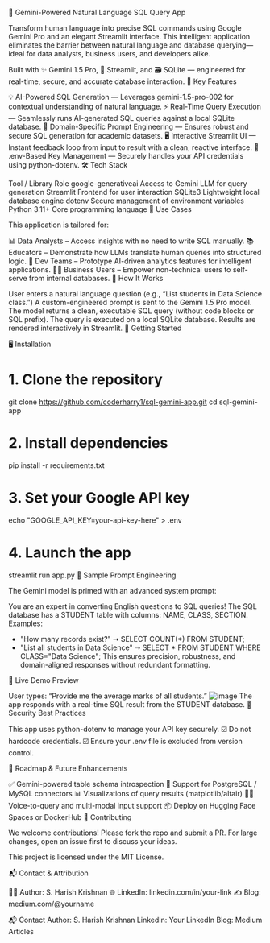 🚀 Gemini-Powered Natural Language SQL Query App

Transform human language into precise SQL commands using Google Gemini Pro and an elegant Streamlit interface.
This intelligent application eliminates the barrier between natural language and database querying—ideal for data analysts, business users, and developers alike.

Built with ✨ Gemini 1.5 Pro, 🚀 Streamlit, and 🗃️ SQLite — engineered for real-time, secure, and accurate database interaction.
🌟 Key Features

💡 AI-Powered SQL Generation — Leverages gemini-1.5-pro-002 for contextual understanding of natural language.
⚡ Real-Time Query Execution — Seamlessly runs AI-generated SQL queries against a local SQLite database.
🧠 Domain-Specific Prompt Engineering — Ensures robust and secure SQL generation for academic datasets.
🖥️ Interactive Streamlit UI — Instant feedback loop from input to result with a clean, reactive interface.
🔐 .env-Based Key Management — Securely handles your API credentials using python-dotenv.
🛠️ Tech Stack

Tool / Library	Role
google-generativeai	Access to Gemini LLM for query generation
Streamlit	Frontend for user interaction
SQLite3	Lightweight local database engine
dotenv	Secure management of environment variables
Python 3.11+	Core programming language
🎯 Use Cases

This application is tailored for:

📊 Data Analysts – Access insights with no need to write SQL manually.
📚 Educators – Demonstrate how LLMs translate human queries into structured logic.
🧪 Dev Teams – Prototype AI-driven analytics features for intelligent applications.
🧍‍♀️ Business Users – Empower non-technical users to self-serve from internal databases.
🧠 How It Works

User enters a natural language question (e.g., “List students in Data Science class.”)
A custom-engineered prompt is sent to the Gemini 1.5 Pro model.
The model returns a clean, executable SQL query (without code blocks or SQL prefix).
The query is executed on a local SQLite database.
Results are rendered interactively in Streamlit.
🚀 Getting Started

🖥️ Installation
# 1. Clone the repository
git clone https://github.com/coderharry1/sql-gemini-app.git
cd sql-gemini-app

# 2. Install dependencies
pip install -r requirements.txt

# 3. Set your Google API key
echo "GOOGLE_API_KEY=your-api-key-here" > .env

# 4. Launch the app
streamlit run app.py
🧪 Sample Prompt Engineering

The Gemini model is primed with an advanced system prompt:

You are an expert in converting English questions to SQL queries!
The SQL database has a STUDENT table with columns: NAME, CLASS, SECTION.
Examples:
- "How many records exist?" ➝ SELECT COUNT(*) FROM STUDENT;
- "List all students in Data Science" ➝ SELECT * FROM STUDENT WHERE CLASS="Data Science";
This ensures precision, robustness, and domain-aligned responses without redundant formatting.

📸 Live Demo Preview

User types: “Provide me the average marks of all students.”
![image](https://github.com/user-attachments/assets/a2136f1b-198b-4799-88a6-15269992f897)
The app responds with a real-time SQL result from the STUDENT database.
🔐 Security Best Practices

This app uses python-dotenv to manage your API key securely.
☑️ Do not hardcode credentials.
☑️ Ensure your .env file is excluded from version control.

🌱 Roadmap & Future Enhancements

✅ Gemini-powered table schema introspection
🔄 Support for PostgreSQL / MySQL connectors
📊 Visualizations of query results (matplotlib/altair)
🧑‍🎤 Voice-to-query and multi-modal input support
📦 Deploy on Hugging Face Spaces or DockerHub
🤝 Contributing

We welcome contributions! Please fork the repo and submit a PR.
For large changes, open an issue first to discuss your ideas.

This project is licensed under the MIT License.

📬 Contact & Attribution

👨‍💻 Author: S. Harish Krishnan
🌐 LinkedIn: linkedin.com/in/your-link
✍️ Blog: medium.com/@yourname


📬 Contact
Author: S. Harish Krishnan
LinkedIn: Your LinkedIn
Blog: Medium Articles
